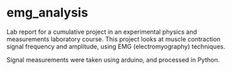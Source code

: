 # emg_analysis

Lab report for a cumulative project in an experimental physics and measurements laboratory course. 
This project looks at muscle contraction signal frequency and amplitude, using EMG (electromyography) techniques. 

Signal measurements were taken using arduino, and processed in Python. 
